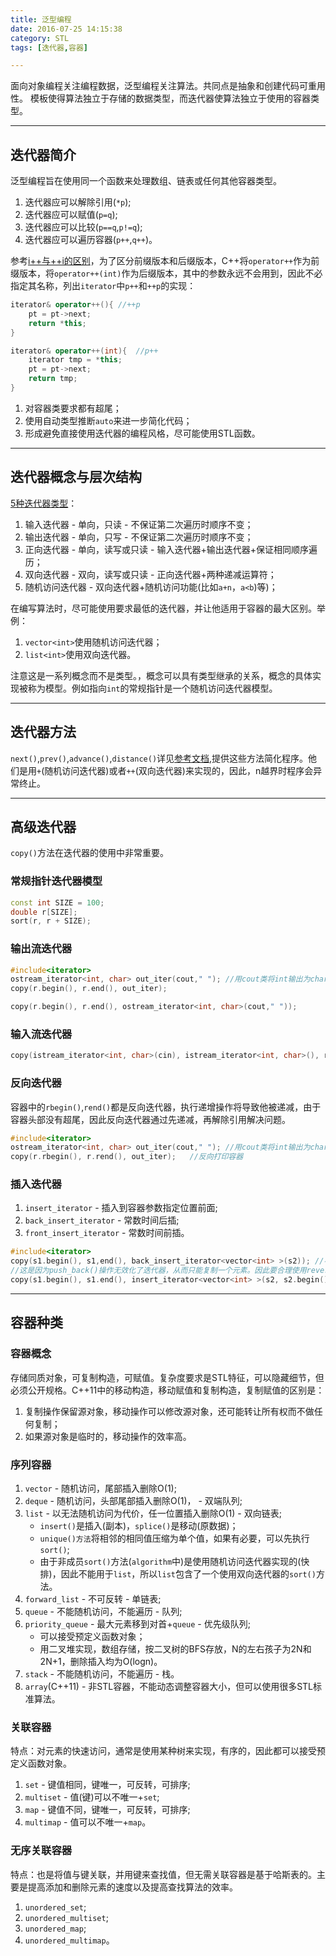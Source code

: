 ```yaml
---
title: 泛型编程
date: 2016-07-25 14:15:38
category: STL
tags: [迭代器,容器]

---
```


面向对象编程关注编程数据，泛型编程关注算法。共同点是抽象和创建代码可重用性。
模板使得算法独立于存储的数据类型，而迭代器使算法独立于使用的容器类型。

---

## 迭代器简介

泛型编程旨在使用同一个函数来处理数组、链表或任何其他容器类型。
1. 迭代器应可以解除引用(`*p`);
2. 迭代器应可以赋值(`p=q`);
3. 迭代器应可以比较(`p==q`,`p!=q`);
4. 迭代器应可以遍历容器(`p++`,`q++`)。

参考[i++与++i的区别](http://rylcode.cn/2016/05/06/i++%E4%B8%8E++i%E7%9A%84%E5%8C%BA%E5%88%AB/)，为了区分前缀版本和后缀版本，C++将`operator++`作为前缀版本，将`operator++(int)`作为后缀版本，其中的参数永远不会用到，因此不必指定其名称，列出`iterator`中`p++`和`++p`的实现：
```C++
iterator& operator++(){	//++p
	pt = pt->next;
	return *this;
}

iterator& operator++(int){	//p++
	iterator tmp = *this;
	pt = pt->next;
	return tmp; 
}
```

1. 对容器类要求都有超尾；
2. 使用自动类型推断`auto`来进一步简化代码；
3. 形成避免直接使用迭代器的编程风格，尽可能使用STL函数。

---

## 迭代器概念与层次结构

[5种迭代器类型](http://www.cplusplus.com/reference/iterator/)：
1. 输入迭代器 - 单向，只读 - 不保证第二次遍历时顺序不变；
2. 输出迭代器 - 单向，只写 - 不保证第二次遍历时顺序不变；
3. 正向迭代器 - 单向，读写或只读 - 输入迭代器+输出迭代器+保证相同顺序遍历；
4. 双向迭代器 - 双向，读写或只读 - 正向迭代器+两种递减运算符；
5. 随机访问迭代器 - 双向迭代器+随机访问功能(比如`a+n`，`a<b`)等)；

在编写算法时，尽可能使用要求最低的迭代器，并让他适用于容器的最大区别。举例：
1. `vector<int>`使用随机访问迭代器；
2. `list<int>`使用双向迭代器。

注意这是一系列概念而不是类型。，概念可以具有类型继承的关系，概念的具体实现被称为模型。例如指向`int`的常规指针是一个随机访问迭代器模型。

---

## 迭代器方法

`next()`,`prev()`,`advance()`,`distance()`详见[参考文档](http://www.cplusplus.com/reference/iterator/),提供这些方法简化程序。他们是用`+`(随机访问迭代器)或者`++`(双向迭代器)来实现的，因此，n越界时程序会异常终止。

---

## 高级迭代器

`copy()`方法在迭代器的使用中非常重要。

### 常规指针迭代器模型
```C++
const int SIZE = 100;
double r[SIZE];
sort(r, r + SIZE);
```

### 输出流迭代器
```C++
#include<iterator>
ostream_iterator<int, char> out_iter(cout," ");	//用cout类将int输出为char
copy(r.begin(), r.end(), out_iter);

copy(r.begin(), r.end(), ostream_iterator<int, char>(cout," "));
```

### 输入流迭代器
```C++
copy(istream_iterator<int, char>(cin), istream_iterator<int, char>(), r.begin());	//使用cin类将char存为int
```

### 反向迭代器
容器中的`rbegin()`,`rend()`都是反向迭代器，执行递增操作将导致他被递减，由于容器头部没有超尾，因此反向迭代器通过先递减，再解除引用解决问题。
```C++
#include<iterator>
ostream_iterator<int, char> out_iter(cout," ");	//用cout类将int输出为char
copy(r.rbegin(), r.rend(), out_iter);	//反向打印容器
```

### 插入迭代器
1. `insert_iterator` - 插入到容器参数指定位置前面;
2. `back_insert_iterator` - 常数时间后插;
3. `front_insert_iterator` - 常数时间前插。

```C++
#include<iterator>
copy(s1.begin(), s1,end(), back_insert_iterator<vector<int> >(s2));	//不要用这个迭代器对容器自我复制，可以用for_each()传递函数体，即s1和s2不要是同一个东西！
//这是因为push_back()操作无效化了迭代器，从而只能复制一个元素。因此要合理使用reverse()
copy(s1.begin(), s1.end(), insert_iterator<vector<int> >(s2, s2.begin()));
```

---

## 容器种类

### 容器概念
存储同质对象，可复制构造，可赋值。复杂度要求是STL特征，可以隐藏细节，但必须公开规格。C++11中的移动构造，移动赋值和复制构造，复制赋值的区别是：
1. 复制操作保留源对象，移动操作可以修改源对象，还可能转让所有权而不做任何复制；
2. 如果源对象是临时的，移动操作的效率高。

### 序列容器
1. `vector` - 随机访问，尾部插入删除O(1);
2. `deque` - 随机访问，头部尾部插入删除O(1)， - 双端队列;
3. `list` - 以无法随机访问为代价，任一位置插入删除O(1) - 双向链表;
	+ `insert()`是插入(副本)，`splice()`是移动(原数据)；
	+ `unique()方法`将相邻的相同值压缩为单个值，如果有必要，可以先执行`sort()`;
	+ 由于非成员`sort()`方法(`algorithm`中)是使用随机访问迭代器实现的(快排)，因此不能用于`list`，所以`list`包含了一个使用双向迭代器的`sort()`方法。
4. `forward_list` - 不可反转 - 单链表;
5. `queue` - 不能随机访问，不能遍历 - 队列;
6. `priority_queue` - 最大元素移到对首+`queue` - 优先级队列;
	+ 可以接受预定义函数对象；
	+ 用二叉堆实现，数组存储，按二叉树的BFS存放，N的左右孩子为2N和2N+1，删除插入均为O(logn)。
7. `stack` - 不能随机访问，不能遍历 - 栈。
8. `array`(C++11) - 非STL容器，不能动态调整容器大小，但可以使用很多STL标准算法。

### 关联容器
特点：对元素的快速访问，通常是使用某种树来实现，有序的，因此都可以接受预定义函数对象。
1. `set` - 键值相同，键唯一，可反转，可排序;
2. `multiset` - 值(键)可以不唯一+`set`;
3. `map` - 键值不同，键唯一，可反转，可排序;
4. `multimap` - 值可以不唯一+`map`。
 
### 无序关联容器
特点：也是将值与键关联，并用键来查找值，但无需关联容器是基于哈斯表的。主要是提高添加和删除元素的速度以及提高查找算法的效率。
1. `unordered_set`;
2. `unordered_multiset`;
3. `unordered_map`;
4. `unordered_multimap`。
